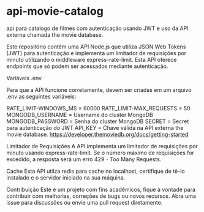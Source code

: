 # api-movie-catalog
api para catalogo de filmes com autenticação usando JWT e uso da API externa chamada the movie database. 

Este repositório contém uma API Node.js que utiliza JSON Web Tokens (JWT) para autenticação e implementa um limitador de requisições por minuto utilizando o middleware express-rate-limit. Esta API oferece endpoints que só podem ser acessados mediante autenticação. 

Variáveis .env

Para que a API funcione corretamente, devem ser criadas em um arquivo .env as seguintes variáveis: 

RATE_LIMIT-WINDOWS_MS = 60000
RATE_LIMIT-MAX_REQUESTS = 50
MONGODB_USERNAME = Username do cluster MongoDB
MONGODB_PASSWORD = Senha do cluster MongoDB
SECRET = Secret para autenticação do JWT
API_KEY = Chave válida na API externa the movie database. https://developer.themoviedb.org/docs/getting-started


Limitador de Requisições
A API implementa um limitador de requisições por minuto usando express-rate-limit. Se o número máximo de requisições for excedido, a resposta será um erro 429 - Too Many Requests.

Cache 
Esta API utilza redis para cache no localhost, certifique de tê-lo instalado e o servidor iniciado na sua máquina.

Contribuição
Este é um projeto com fins acadêmicos, fique à vontade para contribuir com melhorias, correções de bugs ou novos recursos. Abra uma issue para discussões ou envie uma pull request diretamente.

